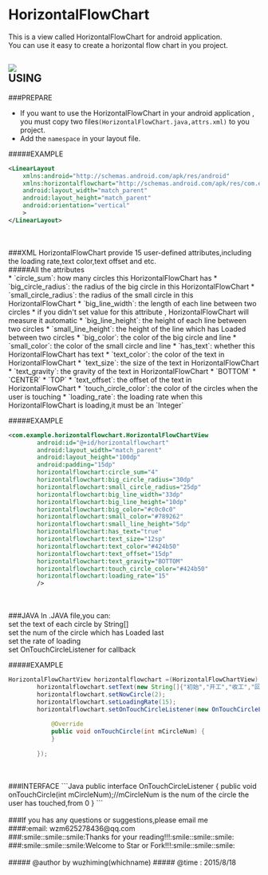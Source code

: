 # HorizontalFlowChart
This is a view called HorizontalFlowChart for android application.<br>
You can use it easy to create a horizontal flow chart in you project.<br>

![](https://raw.githubusercontent.com/whichname/HorizontalFlowChart/master/_20150817_230731.JPG)
<br>
USING
------
###PREPARE
* If you want to use the HorizontalFlowChart in your android application , you must copy two files`(HorizontalFlowChart.java,attrs.xml)` to you project.<br>
* Add the `namespace` in your layout file.<br>

#####EXAMPLE
```Xml
<LinearLayout 
    xmlns:android="http://schemas.android.com/apk/res/android"
    xmlns:horizontalflowchart="http://schemas.android.com/apk/res/com.example.horizontalflowchart"
    android:layout_width="match_parent"
    android:layout_height="match_parent" 
    android:orientation="vertical"
    >
</LinearLayout>
```
<br>
<br>
###XML
HorizontalFlowChart provide 15 user-defined attributes,including the loading rate,text color,text offset and etc.<br>
#####All the attributes<br>
* `circle_sum`: how many circles this HorizontalFlowChart has
* `big_circle_radius`: the radius of the big circle in this HorizontalFlowChart
* `small_circle_radius`: the radius of the small circle in this HorizontalFlowChart
* `big_line_width`: the length of each line between two circles
  * if you didn't set value for this attribute , HorizontalFlowChart will measure it automatic
* `big_line_height`: the height of each line between two circles
* `small_line_height`: the height of the line which has Loaded between two circles
* `big_color`: the color of the big circle and line
* `small_color`: the color of the small circle and line
* `has_text`: whether this HorizontalFlowChart has text
* `text_color`: the color of the text in HorizontalFlowChart
* `text_size`: the size of the text in HorizontalFlowChart
* `text_gravity`: the gravity of the text in HorizontalFlowChart
  * `BOTTOM`
  * `CENTER`
  * `TOP`
* `text_offset`: the offset of the text in HorizontalFlowChart
* `touch_circle_color`: the color of the circles when the user is touching
* `loading_rate`: the loading rate when this HorizontalFlowChart is loading,it must be an `Integer`<br>

#####EXAMPLE
```Xml
<com.example.horizontalflowchart.HorizontalFlowChartView
        android:id="@+id/horizontalflowchart"
        android:layout_width="match_parent"
        android:layout_height="100dp"
        android:padding="15dp" 
        horizontalflowchart:circle_sum="4"
        horizontalflowchart:big_circle_radius="30dp"
        horizontalflowchart:small_circle_radius="25dp"
        horizontalflowchart:big_line_width="33dp"
        horizontalflowchart:big_line_height="10dp"
        horizontalflowchart:big_color="#c0c0c0"
        horizontalflowchart:small_color="#789262"
        horizontalflowchart:small_line_height="5dp"
        horizontalflowchart:has_text="true"
        horizontalflowchart:text_size="12sp"
        horizontalflowchart:text_color="#424b50"
        horizontalflowchart:text_offset="15dp"
        horizontalflowchart:text_gravity="BOTTOM"
        horizontalflowchart:touch_circle_color="#424b50"
        horizontalflowchart:loading_rate="15"
        />
 ```
<br>
<br>
###JAVA
In .JAVA file,you can:<br>
set the text of each circle by String[]<br>
set the num of the circle which has Loaded last<br>
set the rate of loading<br>
set OnTouchCircleListener for callback<br>

#####EXAMPLE
```Java
HorizontalFlowChartView horizontalflowchart =(HorizontalFlowChartView) findViewById(R.id.horizontalflowchart);
		horizontalflowchart.setText(new String[]{"初始","开工","收工","回到基地"});
		horizontalflowchart.setNowCircle(2);
		horizontalflowchart.setLoadingRate(15);
		horizontalflowchart.setOnTouchCircleListener(new OnTouchCircleListener() {
			
			@Override
			public void onTouchCircle(int mCircleNum) {
			}
			
		});
```
<br>
<br>
###INTERFACE
```Java
public interface OnTouchCircleListener {
		public void onTouchCircle(int mCircleNum);//mCircleNum is the num of the circle the user has touched,from 0
	}
```
<br>
<br>
###If you has any questions or suggestions,please email me 
<br>
####:email: wzm625278436@qq.com
<br>
###:smile::smile::smile:Thanks for your reading!!!:smile::smile::smile:
###:smile::smile::smile:Welcome to Star or Fork!!!:smile::smile::smile:
<br>
<br>
##### @author by wuzhiming(whichname)
##### @time : 2015/8/18
